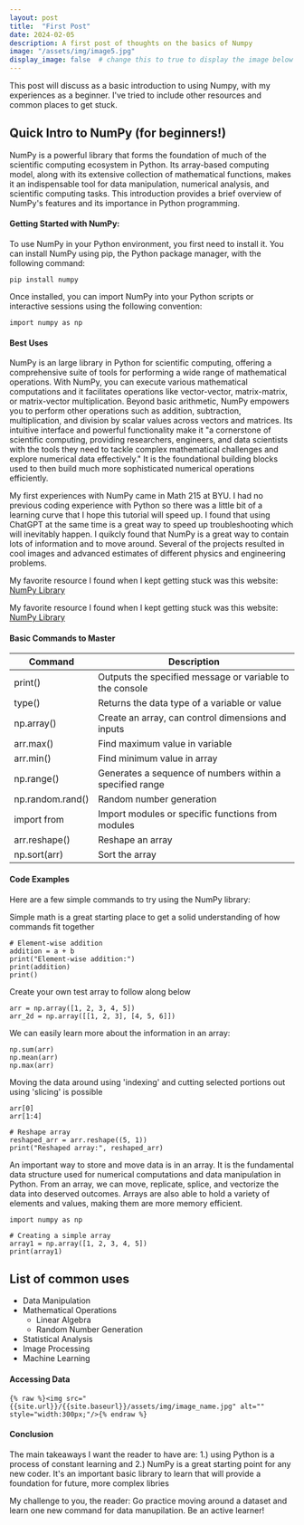 ```yaml
---
layout: post
title:  "First Post"
date: 2024-02-05
description: A first post of thoughts on the basics of Numpy   
image: "/assets/img/image5.jpg"
display_image: false  # change this to true to display the image below the banner 
---
```

<p class="intro"><span class="dropcap">T</span>his post will discuss as a basic introduction to using Numpy, with my experiences as a beginner.  I've tried to include other resources and common places to get stuck.</p>

## Quick Intro to NumPy (for beginners!)
NumPy is a powerful library that forms the foundation of much of the scientific computing ecosystem in Python. Its array-based computing model, along with its extensive collection of mathematical functions, makes it an indispensable tool for data manipulation, numerical analysis, and scientific computing tasks. This introduction provides a brief overview of NumPy's features and its importance in Python programming.

#### Getting Started with NumPy:
To use NumPy in your Python environment, you first need to install it. You can install NumPy using pip, the Python package manager, with the following command:
```
pip install numpy
```
Once installed, you can import NumPy into your Python scripts or interactive sessions using the following convention:
```
import numpy as np
```

#### Best Uses
NumPy is an large library in Python for scientific computing, offering a comprehensive suite of tools for performing a wide range of mathematical operations. With NumPy, you can execute various mathematical computations and it facilitates operations like vector-vector, matrix-matrix, or matrix-vector multiplication. Beyond basic arithmetic, NumPy empowers you to perform other operations such as addition, subtraction, multiplication, and division by scalar values across vectors and matrices. Its intuitive interface and powerful functionality make it "a cornerstone of scientific computing, providing researchers, engineers, and data scientists with the tools they need to tackle complex mathematical challenges and explore numerical data effectively." It is the foundational building blocks used to then build much more sophisticated numerical operations efficiently. 

My first experiences with NumPy came in Math 215 at BYU. I had no previous coding experience with Python so there was a little bit of a learning curve that I hope this tutorial will speed up. I found that using ChatGPT at the same time is a great way to speed up troubleshooting which will inevitably happen. I quikcly found that NumPy is a great way to contain lots of information and to move around. Several of the projects resulted in cool images and advanced estimates of different physics and engineering problems.

My favorite resource I found when I kept getting stuck was this website: <a href="[https://numpy.org/doc/stable/user/absolute_beginners.html]" target="_blank">NumPy Library</a>

My favorite resource I found when I kept getting stuck was this website: <a href="https://numpy.org/doc/stable/user/absolute_beginners.html" target="_blank">NumPy Library</a>


#### Basic Commands to Master

| Command      | Description |
| ------------ | ---------------------------------------------------------|
| print()      | Outputs the specified message or variable to the console |
| type()       | Returns the data type of a variable or value             |
| np.array()   | Create an array, can control dimensions and inputs       |
| arr.max()    | Find maximum value in variable                           |
| arr.min()    | Find minimum value in array                              |
| np.range()   | Generates a sequence of numbers within a specified range |
| np.random.rand()| Random number generation                              |
| import from  | Import modules or specific functions from modules        |
| arr.reshape()| Reshape an array                                         |
| np.sort(arr) | Sort the array                                                 | 

#### Code Examples
Here are a few simple commands to try using the NumPy library:

Simple math is a great starting place to get a solid understanding of how commands fit together
```
# Element-wise addition
addition = a + b
print("Element-wise addition:")
print(addition)
print()
```
Create your own test array to follow along below
```
arr = np.array([1, 2, 3, 4, 5])
arr_2d = np.array([[1, 2, 3], [4, 5, 6]])
```

We can easily learn more about the information in an array:
```
np.sum(arr)
np.mean(arr)
np.max(arr)
```
Moving the data around using 'indexing' and cutting selected portions out using 'slicing' is possible
```
arr[0]
arr[1:4]
```

```
# Reshape array
reshaped_arr = arr.reshape((5, 1))
print("Reshaped array:", reshaped_arr)

```

An important way to store and move data is in an array. It is the fundamental data structure used for numerical computations and data manipulation in Python. From an array, we can move, replicate, splice, and vectorize the data into deserved outcomes. Arrays are also able to hold a variety of elements and values, making them are more memory efficient.

```
import numpy as np

# Creating a simple array
array1 = np.array([1, 2, 3, 4, 5])
print(array1)
```


## List of common uses
* Data Manipulation
* Mathematical Operations
  * Linear Algebra
  * Random Number Generation
* Statistical Analysis
* Image Processing
* Machine Learning



#### Accessing Data

```
{% raw %}<img src="{{site.url}}/{{site.baseurl}}/assets/img/image_name.jpg" alt="" style="width:300px;"/>{% endraw %}
```

#### Conclusion
The main takeaways I want the reader to have are: 1.) using Python is a process of constant learning and 2.) NumPy is a great starting point for any new coder. It's an important basic library to learn that will provide a foundation for future, more complex libries 

My challenge to you, the reader: Go practice moving around a dataset and learn one new command for data manupilation. Be an active learner!